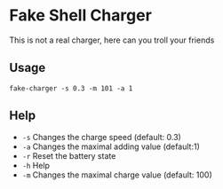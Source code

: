 # Fake Shell Charger

This is not a real charger, here can you troll your friends

## Usage

```shell
fake-charger -s 0.3 -m 101 -a 1
```

## Help

- `-s` Changes the charge speed (default: 0.3)
- `-a` Changes the maximal adding value (default:1)
- `-r` Reset the battery state
- `-h` Help
- `-m` Changes the maximal charge value (default: 100)
